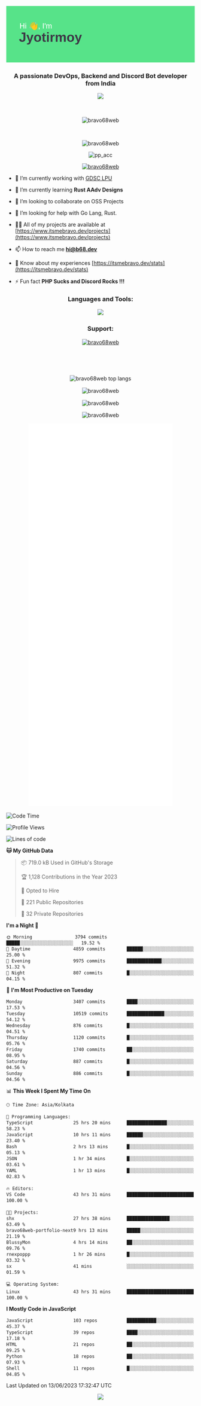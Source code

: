 <p align="center"><img src="header.png"></p>
<h3 align="center">A passionate DevOps, Backend and Discord Bot developer from India</h3>

<p align="center"><a href="https://discord.com/users/457039372009865226"><img src="https://lanyard-profile-readme.vercel.app/api/457039372009865226"></a></p>
                           
<br>
<p align="center"> <img src="https://komarev.com/ghpvc/?username=bravo68web&label=Profile%20views&color=0e75b6&style=flat" alt="bravo68web" /> </p>
<br>


<p align="center"><img src="https://github-profile-trophy.vercel.app/?username=bravo68web&theme=discord&column=3&row=2" alt="bravo68web" /> </p>
<p align="center"><img src="https://osu-embed.b68dev.xyz/pp_acc" alt="pp_acc" /> </p>

<p align="center"> <a href="https://twitter.com/bravo68web" target="blank"><img src="https://img.shields.io/twitter/follow/bravo68web?logo=twitter&style=for-the-badge" alt="bravo68web" /></a> </p>

- 🔭 I’m currently working with [GDSC LPU](https://gdsclpu.live/)

- 🌱 I’m currently learning **Rust AAdv Designs**

- 👯 I’m looking to collaborate on OSS Projects

- 🤝 I’m looking for help with Go Lang, Rust.

- 👨‍💻 All of my projects are available at [https://www.itsmebravo.dev/projects](https://www.itsmebravo.dev/projects)

<!-- - 💬 Ask me about **DF Techs** -->

- 📫 How to reach me **hi@b68.dev**

- 📄 Know about my experiences [https://itsmebravo.dev/stats](https://itsmebravo.dev/stats)

- ⚡ Fun fact **PHP Sucks and Discord Rocks !!!**

<h3 align="center">Languages and Tools:</h3>
<p align="center"> 
<img src="https://skillicons.dev/icons?i=aws,bash,c,cs,cpp,cloudflare,css,dart,devto,discord,bots,docker,electron,ember,emotion,express,fastapi,figma,firebase,flask,gcp,git,github,githubactions,go,gitlab,graphql,heroku,html,ai,ipfs,js,jest,linux,md,mastodon,mongodb,neovim,netlify,nextjs,nginx,nodejs,postgres,postman,powershell,py,react,redis,regex,replit,rocket,rust,sqlite,mysql,stackoverflow,styledcomponents,supabase,sentry,solidity,svg,tailwind,tauri,twitter,ts,unity,v,vercel,vim,vite,wasm,webpack,workers&perline=8&theme=dark" />
</p>

<h3 align="center">Support:</h3>
<p align="center"><a href="https://www.buymeacoffee.com/bravo68web"> <img align="center" src="https://cdn.buymeacoffee.com/buttons/v2/default-yellow.png" height="50" width="210" alt="bravo68web" /></a></p><br><br>
<br>

<p align="center"> <img align="center" src="https://github-readme-stats-sync.vercel.app/api/top-langs?username=bravo68web&count_private=true&show_icons=true&theme=radical&border_radius=10&&langs_count=10&layout=compact" alt="bravo68web top langs" /></p>

<p align="center"> <img align="center" src="https://github-readme-stats-sync.vercel.app/api?username=bravo68web&count_private=true&show_icons=true&theme=radical&border_radius=10" alt="bravo68web" /></p>

<p align="center"> <img align="center" src="https://github-readme-streak-stats.herokuapp.com?user=bravo68web&theme=dracula&hide_border=true" alt="bravo68web" /></p>

<p align="center"> <img align="center" src="https://github-readme-stats-sync.vercel.app/api/wakatime?username=bravo68web&count_private=true&show_icons=true&theme=aura_dark&border_radius=10&&langs_count=10&layout=compact&range=last_7_days" alt="bravo68web" /></p>

<p align="center"><img src="https://raw.githubusercontent.com/BRAVO68WEB/BRAVO68WEB/master/github-metrics.svg"></p>

<!--START_SECTION:waka-->
![Code Time](http://img.shields.io/badge/Code%20Time-4%2C880%20hrs%2019%20mins-blue)

![Profile Views](http://img.shields.io/badge/Profile%20Views-12-blue)

![Lines of code](https://img.shields.io/badge/From%20Hello%20World%20I%27ve%20Written-58.8%20million%20lines%20of%20code-blue)

**🐱 My GitHub Data** 

> 📦 719.0 kB Used in GitHub's Storage 
 > 
> 🏆 1,128 Contributions in the Year 2023
 > 
> 💼 Opted to Hire
 > 
> 📜 221 Public Repositories 
 > 
> 🔑 32 Private Repositories 
 > 
**I'm a Night 🦉** 

```text
🌞 Morning                3794 commits        █████░░░░░░░░░░░░░░░░░░░░   19.52 % 
🌆 Daytime                4859 commits        ██████░░░░░░░░░░░░░░░░░░░   25.00 % 
🌃 Evening                9975 commits        █████████████░░░░░░░░░░░░   51.32 % 
🌙 Night                  807 commits         █░░░░░░░░░░░░░░░░░░░░░░░░   04.15 % 
```
📅 **I'm Most Productive on Tuesday** 

```text
Monday                   3407 commits        ████░░░░░░░░░░░░░░░░░░░░░   17.53 % 
Tuesday                  10519 commits       ██████████████░░░░░░░░░░░   54.12 % 
Wednesday                876 commits         █░░░░░░░░░░░░░░░░░░░░░░░░   04.51 % 
Thursday                 1120 commits        █░░░░░░░░░░░░░░░░░░░░░░░░   05.76 % 
Friday                   1740 commits        ██░░░░░░░░░░░░░░░░░░░░░░░   08.95 % 
Saturday                 887 commits         █░░░░░░░░░░░░░░░░░░░░░░░░   04.56 % 
Sunday                   886 commits         █░░░░░░░░░░░░░░░░░░░░░░░░   04.56 % 
```


📊 **This Week I Spent My Time On** 

```text
🕑︎ Time Zone: Asia/Kolkata

💬 Programming Languages: 
TypeScript               25 hrs 20 mins      ███████████████░░░░░░░░░░   58.23 % 
JavaScript               10 hrs 11 mins      ██████░░░░░░░░░░░░░░░░░░░   23.40 % 
Bash                     2 hrs 13 mins       █░░░░░░░░░░░░░░░░░░░░░░░░   05.13 % 
JSON                     1 hr 34 mins        █░░░░░░░░░░░░░░░░░░░░░░░░   03.61 % 
YAML                     1 hr 13 mins        █░░░░░░░░░░░░░░░░░░░░░░░░   02.83 % 

🔥 Editors: 
VS Code                  43 hrs 31 mins      █████████████████████████   100.00 % 

🐱‍💻 Projects: 
shx                      27 hrs 38 mins      ████████████████░░░░░░░░░   63.49 % 
bravo68web-portfolio-next9 hrs 13 mins       █████░░░░░░░░░░░░░░░░░░░░   21.19 % 
BlussyMon                4 hrs 14 mins       ██░░░░░░░░░░░░░░░░░░░░░░░   09.76 % 
rnexpoppp                1 hr 26 mins        █░░░░░░░░░░░░░░░░░░░░░░░░   03.32 % 
sx                       41 mins             ░░░░░░░░░░░░░░░░░░░░░░░░░   01.59 % 

💻 Operating System: 
Linux                    43 hrs 31 mins      █████████████████████████   100.00 % 
```

**I Mostly Code in JavaScript** 

```text
JavaScript               103 repos           ███████████░░░░░░░░░░░░░░   45.37 % 
TypeScript               39 repos            ████░░░░░░░░░░░░░░░░░░░░░   17.18 % 
HTML                     21 repos            ██░░░░░░░░░░░░░░░░░░░░░░░   09.25 % 
Python                   18 repos            ██░░░░░░░░░░░░░░░░░░░░░░░   07.93 % 
Shell                    11 repos            █░░░░░░░░░░░░░░░░░░░░░░░░   04.85 % 
```




 Last Updated on 13/06/2023 17:32:47 UTC
<!--END_SECTION:waka-->

<p align="center"><img src="https://bravo68web.me/images/header_.png"></p>

